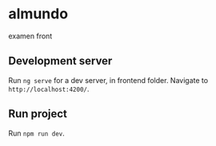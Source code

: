 # almundo
examen front

## Development server
Run `ng serve` for a dev server, in frontend folder. Navigate to `http://localhost:4200/`. 

## Run project
Run `npm run dev`.
